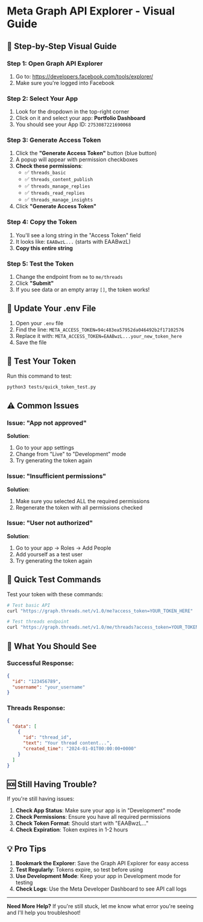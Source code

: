 # Meta Graph API Explorer - Visual Guide

## 🎯 **Step-by-Step Visual Guide**

### Step 1: Open Graph API Explorer
1. Go to: https://developers.facebook.com/tools/explorer/
2. Make sure you're logged into Facebook

### Step 2: Select Your App
1. Look for the dropdown in the top-right corner
2. Click on it and select your app: **Portfolio Dashboard**
3. You should see your App ID: `2753087221690068`

### Step 3: Generate Access Token
1. Click the **"Generate Access Token"** button (blue button)
2. A popup will appear with permission checkboxes
3. **Check these permissions**:
   - ✅ `threads_basic`
   - ✅ `threads_content_publish`
   - ✅ `threads_manage_replies`
   - ✅ `threads_read_replies`
   - ✅ `threads_manage_insights`
4. Click **"Generate Access Token"**

### Step 4: Copy the Token
1. You'll see a long string in the "Access Token" field
2. It looks like: `EAABwzL...` (starts with EAABwzL)
3. **Copy this entire string**

### Step 5: Test the Token
1. Change the endpoint from `me` to `me/threads`
2. Click **"Submit"**
3. If you see data or an empty array `[]`, the token works!

## 🔧 **Update Your .env File**

1. Open your `.env` file
2. Find the line: `META_ACCESS_TOKEN=94c483ea57952da046492b2f17102576`
3. Replace it with: `META_ACCESS_TOKEN=EAABwzL...your_new_token_here`
4. Save the file

## 🧪 **Test Your Token**

Run this command to test:

```bash
python3 tests/quick_token_test.py
```

## ⚠️ **Common Issues**

### Issue: "App not approved"
**Solution**: 
1. Go to your app settings
2. Change from "Live" to "Development" mode
3. Try generating the token again

### Issue: "Insufficient permissions"
**Solution**:
1. Make sure you selected ALL the required permissions
2. Regenerate the token with all permissions checked

### Issue: "User not authorized"
**Solution**:
1. Go to your app → Roles → Add People
2. Add yourself as a test user
3. Try generating the token again

## 🚀 **Quick Test Commands**

Test your token with these commands:

```bash
# Test basic API
curl "https://graph.threads.net/v1.0/me?access_token=YOUR_TOKEN_HERE"

# Test threads endpoint
curl "https://graph.threads.net/v1.0/me/threads?access_token=YOUR_TOKEN_HERE"
```

## 📱 **What You Should See**

### Successful Response:
```json
{
  "id": "123456789",
  "username": "your_username"
}
```

### Threads Response:
```json
{
  "data": [
    {
      "id": "thread_id",
      "text": "Your thread content...",
      "created_time": "2024-01-01T00:00:00+0000"
    }
  ]
}
```

## 🆘 **Still Having Trouble?**

If you're still having issues:

1. **Check App Status**: Make sure your app is in "Development" mode
2. **Check Permissions**: Ensure you have all required permissions
3. **Check Token Format**: Should start with "EAABwzL..."
4. **Check Expiration**: Token expires in 1-2 hours

## 💡 **Pro Tips**

1. **Bookmark the Explorer**: Save the Graph API Explorer for easy access
2. **Test Regularly**: Tokens expire, so test before using
3. **Use Development Mode**: Keep your app in Development mode for testing
4. **Check Logs**: Use the Meta Developer Dashboard to see API call logs

---

**Need More Help?** If you're still stuck, let me know what error you're seeing and I'll help you troubleshoot!
